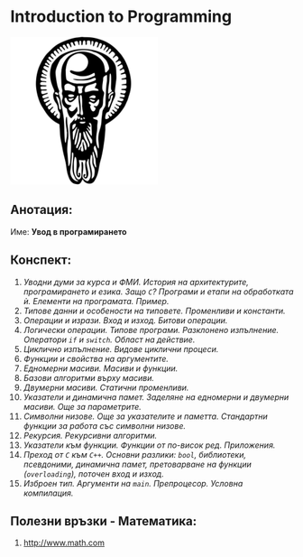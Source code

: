 # Introduction to Programming



![Sofia University](./Images/Sofia%20University.png)



## Анотация:

Име: **Увод в програмирането**



## Конспект:

1. *Уводни думи за курса и ФМИ. История на архитектурите, програмирането и езика. Защо `C`? Програми и етапи на обработката ѝ. Елементи на програмата. Пример.*
2. *Типове данни и особености на типовете. Променливи и константи.*
3. *Операции и изрази. Вход и изход. Битови операции.*
4. *Логически операции. Типове програми. Разклонено изпълнение. Оператори `if` и `switch`. Област на действие.*
5. *Циклично изпълнение. Видове циклични процеси.*
6. *Функции и свойства на аргументите.*
7. *Едномерни масиви. Масиви и функции.*
8. *Базови алгоритми върху масиви.*
9. *Двумерни масиви. Статични променливи.*
10. *Указатели и динамична памет. Заделяне на едномерни и двумерни масиви. Още за параметрите.*
11. *Символни низове. Още за указателите и паметта. Стандартни функции за работа със символни низове.*
12. *Рекурсия. Рекурсивни алгоритми.*
13. *Указатели към функции. Функции от по-висок ред. Приложения.*
14. *Преход от `C` към `C++`. Основни разлики: `bool`, библиотеки, псевдоними, динамична памет, претоварване на функции (`overloading`), поточен вход и изход.*
15. *Изброен тип. Аргументи на `main`. Препроцесор. Условна компилация.*



## Полезни връзки - Математика:

1. http://www.math.com
